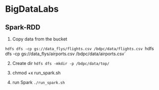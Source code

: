 # BigDataLabs

## Spark-RDD

 1. Copy data from the bucket
  
  `hdfs dfs -cp gs://data_flys/flights.csv /bdpc/data/flights.csv
  `hdfs dfs -cp gs://data_flys/airports.csv /bdpc/data/airports.csv`
  
   2. Create dir
   `hdfs dfs -mkdir -p /bdpc/data/top/`
   
  3. chmod +x run_spark.sh
  4. run Spark `./run_spark.sh`